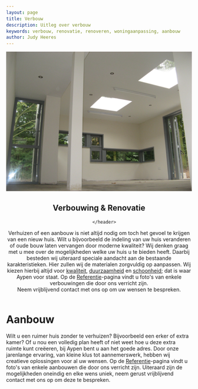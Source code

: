 ```yaml
---
layout: page
title: Verbouw
description: Uitleg over verbouw
keywords: verbouw, renovatie, renoveren, woningaanpassing, aanbouw
author: Judy Heeres
---
```

<article class="blog full">
    <div class="image">
        <img src="/img/verbouw.jpg" alt="Header aypen">
    </div>
    <!-- Inner -->
    <div class="inner">
        <header>
            <h1>Verbouwing & Renovatie</h1>
          
        </header>
  <p>Verhuizen of een aanbouw is niet altijd nodig om toch het gevoel te krijgen van een nieuw huis. 
    Wilt u bijvoorbeeld de indeling van uw huis veranderen of oude bouw laten vervangen door moderne kwaliteit?
    Wij denken graag met u mee over de mogelijkheden welke uw huis u te bieden heeft. Daarbij besteden wij 
    uiteraard speciale aandacht aan de bestaande karakteristieken. Hier zullen wij de materialen zorgvuldig 
    op aanpassen. Wij kiezen hierbij altijd voor <a href="/kwaliteit">kwaliteit</a>, <a href="/duurzaam">duurzaamheid</a> en <a href="/schoonheid">schoonheid</a>; dat is waar Aypen voor staat.
    Op de <a href="/referenties">Referentie</a>-pagina vindt u foto's van enkele verbouwingen die door ons verricht zijn.<br /> 
    Neem vrijblijvend contact met ons op om uw wensen te bespreken.</p>        
        </div>
</article>

<h1>Aanbouw</h1>  
Wilt u een ruimer huis zonder te verhuizen? Bijvoorbeeld een erker of extra kamer? Of u nou een volledig plan heeft of niet weet hoe u deze extra ruimte kunt creëeren, bij Aypen bent u aan het goede adres. Door onze jarenlange ervaring, van kleine klus tot aannemerswerk, hebben wij creatieve oplossingen voor al uw wensen. Op de <a href="/referenties">Referentie</a>-pagina vindt u foto's van enkele aanbouwen die door ons verricht zijn. Uiteraard zijn de mogelijkheden oneindig en elke wens uniek, neem gerust vrijblijvend contact met ons op om deze te bespreken.
 
